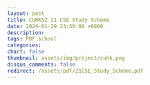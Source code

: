```yaml
---
layout: post
title: CUHKSZ 21 CSE Study Scheme
date: 2024-01-28 23:56:00 +0800
description:
tags: PDF school
categories: 
chart: false
thumbnail: assets/img/project/cuhk.png
disqus_comments: false
redirect: /assets/pdf/21CSE_Study_Scheme.pdf
---
```

